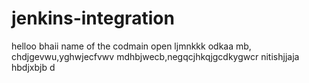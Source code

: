 # jenkins-integration
helloo bhaii
name of the codmain open 
ljmnkkk odkaa
mb, chdjgevwu,yghwjecfvwv 
mdhbjwecb,negqcjhkqjgcdkygwcr
nitishjjaja
hbdjxbjb d

